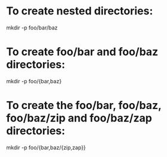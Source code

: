 To create nested directories:
=============================

mkdir -p foo/bar/baz

To create foo/bar and foo/baz directories:
==========================================

mkdir -p foo/{bar,baz}

To create the foo/bar, foo/baz, foo/baz/zip and foo/baz/zap directories:
========================================================================

mkdir -p foo/{bar,baz/{zip,zap}}
